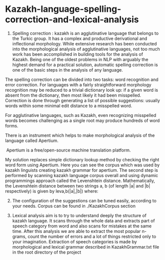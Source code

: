 # Kazakh-language-spelling-correction-and-lexical-analysis
1. Spelling correction : kazakh is an agglutinative language that belongs to the Turkic
group. It has a complex and productive derivational and inflectional morphology.
While extensive research has been conducted into the morphological analysis of
agglutinative languages, not too much work has been accomplished in building tools
for the analysis of Kazakh. Being one of the oldest problems in NLP with arguably the
highest demand for a practical solution, automatic spelling correction is one of the
basic steps in the analysis of any language. 

The spelling correction can be divided
into two tasks: word recognition and error correction. For languages with a fairly
straightforward morphology recognition may be reduced to a trivial dictionary look up:
if a given word is absent from the dictionary, then most likely it had been misspelled.
Correction is done through generating a list of possible suggestions: usually words
within some minimal edit distance to a misspelled word. 

For agglutinative languages,
such as Kazakh, even recognizing misspelled words becomes challenging as a
single root may produce hundreds of word forms. 

There is an instrument which helps
to make morphological analysis of the language called Apertium.

​ Apertium is a free/open-source machine translation platform. 

My solution replaces simple dictionary
lookup method by checking the right word form using Apertium. Here you can see the
corpus which was used by kazakh linguists creating kazakh grammar for apertium.
The second step is performed by scanning kazakh language corpus overall and
using dynamic programmings approach called the Levenshtein distance.
Mathematically, the Levenshtein distance between two strings a, b (of length |a| and
|b| respectively) is given by leva,b(|a|,|b|) where:

2. The configuration of the suggestions can be tuned easily, according to your needs.
Corpus can be found in ./KazakhCorpus section


3. Lexical analysis aim is to try to understand deeply the structure of kazakh language.
It scans through the whole data and extracts part of speech category from word and
also scans for mistakes at the same time. After this analysis we are able to extract
the most popular n-grams, count the number of errors and a lot of things restricted
only to your imagination. Extraction of speech categories is made by morphological
and lexical grammar described in KazakhGrammar.txt file in the root directory of the
project
